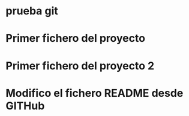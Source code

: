 # prueba git
# Primer fichero del proyecto
# Primer fichero del proyecto 2

# Modifico el fichero README desde GITHub
